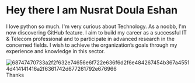 # Hey there I am Nusrat Doula Eshan
I love python so much. I'm very curious about Technology. As a noobb, I'm now discovering GitHub feature. I aim to build my career as a successful IT & Telecom professional and to participate in advanced research in the concerned fields. I wish to achieve the organization’s goals through my experience and knowledge in this sector.

![68747470733a2f2f632e74656e6f722e636f6d2f6e484267454b367a45514d414141416a2f6361742d677261792e676966](https://user-images.githubusercontent.com/65530543/119835348-94224800-bf22-11eb-8713-61544cf629d3.gif)
Thanks
